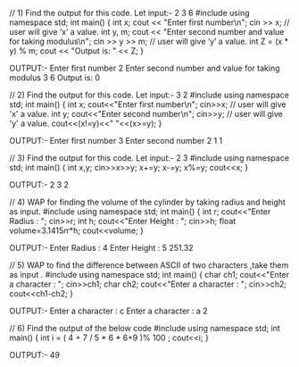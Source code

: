 // 1) Find the output for this code. Let input:- 2 3 6
#include <iostream>
using namespace std;
int main()
{
int x;
cout << "Enter first number\n";
cin >> x; // user will give ‘x’ a value.
int y, m;
cout << "Enter second number and value for taking modulus\n";
cin >> y >> m; // user will give ‘y’ a value.
int Z = (x * y) % m;
cout << "Output is: " << Z;
}

OUTPUT:-
Enter first number 
2
Enter second number and value for taking modulus
3
6
Output is: 0


// 2) Find the output for this code. Let input:- 3 2
#include <iostream>
using namespace std;
int main()
{
int x;
cout<<"Enter first number\n";
cin>>x; // user will give 'x' a value.
int y;
cout<<"Enter second number\n";
cin>>y; // user will give 'y' a value.
cout<<(x!=y)<<" "<<(x>=y);
}

OUTPUT:-
Enter first number
3
Enter second number
2
1 1


// 3) Find the output for this code. Let input:- 2 3
#include <iostream>
using namespace std;
int main()
{
int x,y;
cin>>x>>y;
x+=y;
x-=y;
x%=y;
cout<<x;
}

OUTPUT:-
2
3
2


// 4) WAP for finding the volume of the cylinder by taking radius and height as input.
#include<iostream>
using namespace std;
int main()
{
    int r;
    cout<<"Enter Radius : ";
    cin>>r;
    int h;
    cout<<"Enter Height : ";
    cin>>h;
    float volume=3.1415*r*r*h;
    cout<<volume;
}

OUTPUT:-
Enter Radius : 4
Enter Height : 5
251.32

// 5) WAP to find the difference between ASCII of two characters ,take them as input .
#include <iostream>
using namespace std;
int main()
{
char ch1;
cout<<"Enter a character : ";
cin>>ch1;
char ch2;
cout<<"Enter a character : ";
cin>>ch2;
cout<<ch1-ch2;
}

OUTPUT:-
Enter a character : c
Enter a character : a
2


// 6) Find the output of the below code
#include <iostream>
using namespace std;
int main()
{
int i = ( 4 + 7 / 5 * 6 * 6+9 )% 100 ;
cout<<i;
}

OUTPUT:-
49
